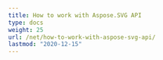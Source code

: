 ```yaml
---
title: Нow to work with Aspose.SVG API
type: docs
weight: 25
url: /net/how-to-work-with-aspose-svg-api/
lastmod: "2020-12-15"
---
```






